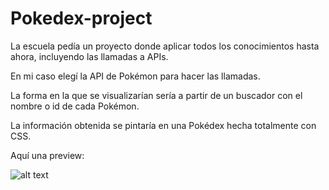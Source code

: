 # Pokedex-project

La escuela pedía un proyecto donde aplicar todos los conocimientos hasta ahora, incluyendo las llamadas a APIs.


En mi caso elegí la API de Pokémon para hacer las llamadas.

La forma en la que se visualizarían sería a partir de un buscador con el nombre o id de cada Pokémon.

La información obtenida se pintaría en una Pokédex hecha totalmente con CSS.


Aquí una preview:


![alt text](https://github.com/lisethmdc/upgrade-project-pokedex/blob/master/Preview.png)




